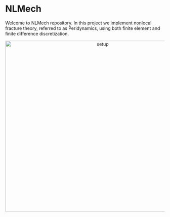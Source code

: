 # NLMech
Welcome to NLMech repository. In this project we implement 
nonlocal fracture theory, referred to as Peridynamics, 
using both finite element and finite difference discretization.  

<p id="result" align="center">
	<img src="docs/logo/logo.png" alt="setup" width="600" height="540" />
</p>
